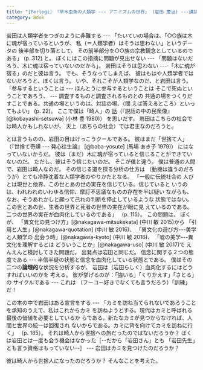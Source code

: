 ```yaml
---
title: "[Perlegi] 『草木虫魚の人類学 --- アニミズムの世界』 (岩田 慶治) ---講談社"
category: Book
---
```


 岩田は人類学者をつぎのように非難する ---
「たいていの場合は、「○○族は木に魂が宿っているというが、
私（＝人類学者）はそうは思わない」というデータの
後半部を切り落として、
その前半部分を○○族の宗教観念としているのである」
(p. 312) と。
ぼくにはこの指摘に問題が見出せない ---
「問題はないだろう、木に魂は宿っていないのだから」。
岩田はそうは思わない --- 「木に魂が宿る」のだと彼は言う。
でも、そうなってしまえば、
彼はもはや人類学者ではないだろうと、ぼくは言う。
いや、それこそが人類学なのだ、と岩田は言う。
「参与するということは --- ほんとうに参与するということは
そこで死ぬということであろう、 --- 調査するものと調査されるものとの
共通の場をつくりだすことである。共通の場というのは、対話の場、〈問
えば答えるところ〉といってもよい」
(p. 22)。
ここで僕は「畸人」の
[話](http://www.merapano.net/~satoshi/private/diary/2020-08-13-1.html
)（『説話の中の民衆像』
[@kobayashi-setsuwa] (小林 豊 1980)）
を思いだす。
岩田はこちらの社会では畸人かもしれないが、
天上（あちらの社会）では君主なのだろうと。

 とは言うものの、岩田の目はけっこうクールである。
彼はまだ「世捨て人」
（『世捨て奇譚 --- 発心往生論』 [@baba-yosute] (馬場 あき子 1979)）
にはなっていないからだ。
彼は（まだ）木に魂が宿っていると信じることができていないのだ。
ただし、彼はそう信じたいのだ。
そこが僕と違う。
僕は普通の人間で、岩田は畸人なのだ。
その信じる道を探る分析の仕方は
（動機は違うのだろうが）とても冷静沈着な人類学者のやりかたとなる。
「一般に伝統社会の
人びとは現世と他界、この世とあの世の実在を信じている。信じていると
いうのは、われわれのいわゆる信仰、摩訂不思議なものの存在を半ば疑い
ながらも、なお、そうあれかしと願って己れの判断を停止しているような
状態ではない。この世とあの世、生者の世界と死者の世界の実在が眼に見
えているのである。二つの世界の実在が血肉化しているのである」
（p. 115）。
この問題は、
ぼくが、
「異文化の見つけ方」[@nakagawa-mitsukekata] (中川 敏 2015)から
「引用と人生」[@nakagawa-quotation] (中川 敏 2016)、
「異文化の遊び方---美学と人類学の 出会う時」[@nakagawa-kyoto] (中川 敏 2016)、
「嘘の美学---異文化を理解するとは どういうことか」[@nakagawa-uso] (中川 敏 2017)で
えんえんと検討してきた問題だ。
出発点は岩田と同じだ。
信念に関する２つの態度である  ---
半信半疑の状態と信念を血肉化している状態とである。
僕はその二つの**論理的**な状況を分析するが、
岩田は（岩田らしく）血肉化するにはどうすればいいのかを
考える。
彼が挙げるのが：「強いる」「くりかえす」「さとる」の
サイクルである --- これは
（フーコー好きでなくても言うだろう）「訓練」だ！

 この本の中で岩田はある宣言をする ---
「カミを訪ね当てられないであろうことを承知のうえで、私はこれからカミ
を訪ねようとする。現代はカミと呼ばれる最後の価値を必要としているか
らである。新たなカミが見つからなければ、人間と世界の統一は回復され
ないからである。カミに背を向けてカミを訪ねに行く」
（p. 185）。
それは畸人から世捨への旅だったのではないだろうか？
ぼくは岩田とは一度も会う機会はなかった［--だから「岩田さん」とも
「岩田先生」とも言う資格はもっていない--］ ---
岩田はカミを見つけたのだろうか？

 彼は畸人から世捨人になったのだろうか？
そんなことを考えた。

